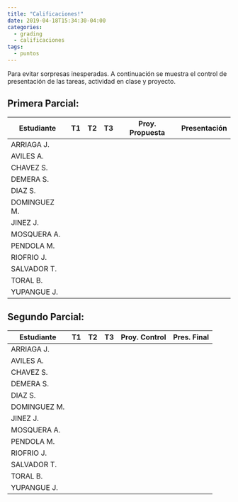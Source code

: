```yaml
---
title: "Calificaciones!"
date: 2019-04-18T15:34:30-04:00
categories:
  - grading
  - calificaciones
tags:
  - puntos
---
```


Para evitar sorpresas inesperadas. A continuación se muestra el control de presentación de las tareas, actividad en clase y proyecto.

## Primera Parcial:

Estudiante  | T1 | T2 | T3 | Proy. Propuesta | Presentación
----------- | -- | -- | -- | --------------- | ------------
ARRIAGA J.  |    |    |    |                 |
AVILES A.   |    |    |    |                 |
CHAVEZ S.   |    |    |    |                 |
DEMERA S.   |    |    |    |                 |
DIAZ S.     |    |    |    |                 |
DOMINGUEZ M.|    |    |    |                 |
JINEZ J.    |    |    |    |                 |
MOSQUERA A. |    |    |    |                 |
PENDOLA M.  |    |    |    |                 |
RIOFRIO J.  |    |    |    |                 |
SALVADOR T. |    |    |    |                 |
TORAL B.    |    |    |    |                 |
YUPANGUE J. |    |    |    |                 |




## Segundo Parcial:

Estudiante  | T1 | T2 | T3 | Proy. Control   | Pres. Final
----------- | -- | -- | -- | --------------- | -----------
ARRIAGA J.  |    |    |    |                 |
AVILES A.   |    |    |    |                 |
CHAVEZ S.   |    |    |    |                 |
DEMERA S.   |    |    |    |                 |
DIAZ S.     |    |    |    |                 |
DOMINGUEZ M.|    |    |    |                 |
JINEZ J.    |    |    |    |                 |
MOSQUERA A. |    |    |    |                 |
PENDOLA M.  |    |    |    |                 |
RIOFRIO J.  |    |    |    |                 |
SALVADOR T. |    |    |    |                 |
TORAL B.    |    |    |    |                 |
YUPANGUE J. |    |    |    |                 |


